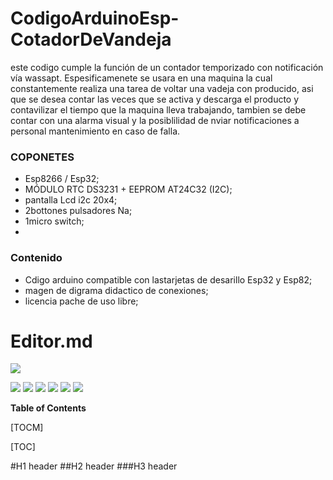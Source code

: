 # CodigoArduinoEsp-CotadorDeVandeja
este codigo cumple la función de un contador temporizado con notificación vía wassapt. Espesificamenete se usara en una maquina la cual constantemente realiza una tarea de voltar una vadeja con producido, asi que se desea contar las veces que se activa y descarga el producto y contavilizar el tiempo que la maquina lleva trabajando, tambien se debe contar con una alarma visual y la posiblilidad de nviar notificaciones a personal mantenimiento en caso de falla.

### COPONETES 
- Esp8266 / Esp32;
- MÓDULO RTC DS3231 + EEPROM AT24C32 (I2C);
- pantalla Lcd i2c 20x4;
- 2bottones pulsadores Na;
- 1micro switch;
- 
### Contenido

- Cdigo arduino compatible con lastarjetas de desarillo Esp32 y Esp82;
- magen de digrama didactico de conexiones;
- licencia pache de uso libre;

# Editor.md

![](https://github.com/johancass/Personal/blob/290d80dd8c9953839e510512799636383240e94a/soluciones%20Electronicas.png)

![](https://img.shields.io/github/stars/pandao/editor.md.svg) ![](https://img.shields.io/github/forks/pandao/editor.md.svg) ![](https://img.shields.io/github/tag/pandao/editor.md.svg) ![](https://img.shields.io/github/release/pandao/editor.md.svg) ![](https://img.shields.io/github/issues/pandao/editor.md.svg) ![](https://img.shields.io/bower/v/editor.md.svg)


**Table of Contents**

[TOCM]

[TOC]

#H1 header
##H2 header
###H3 header


